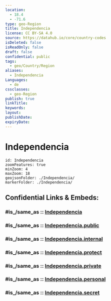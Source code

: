 ```yaml
---
location:
  - 18.4
  - -71.6
type: geo-Region
title: Independencia
license: CC BY-SA 4.0
source: https://datahub.io/core/country-codes
isDeleted: false
isReadOnly: false
draft: false
confidential: public
tags:
  - geo/Country/Region
aliases:
  - Independencia
Languages:
  - de
cssclasses:
  - geo-Region
publish: true
linkTitle:
keywords:
layout:
publishDate:
expiryDate:
---
```


# Independencia

```leaflet
id: Independencia
zoomFeatures: true 
minZoom: 4 
maxZoom: 18
geojsonFolder: ./Independencia/
markerFolder: ./Independencia/
```


## Confidential Links & Embeds: 

### #is_/same_as :: [Independencia](/_Standards/Earth/Continent/America~Caribbean/Dominican_Rep/provinces~Dominican_Rep/Independencia.md) 

### #is_/same_as :: [Independencia.public](/_public/Earth/Continent/America~Caribbean/Dominican_Rep/provinces~Dominican_Rep/Independencia.public.md) 

### #is_/same_as :: [Independencia.internal](/_internal/Earth/Continent/America~Caribbean/Dominican_Rep/provinces~Dominican_Rep/Independencia.internal.md) 

### #is_/same_as :: [Independencia.protect](/_protect/Earth/Continent/America~Caribbean/Dominican_Rep/provinces~Dominican_Rep/Independencia.protect.md) 

### #is_/same_as :: [Independencia.private](/_private/Earth/Continent/America~Caribbean/Dominican_Rep/provinces~Dominican_Rep/Independencia.private.md) 

### #is_/same_as :: [Independencia.personal](/_personal/Earth/Continent/America~Caribbean/Dominican_Rep/provinces~Dominican_Rep/Independencia.personal.md) 

### #is_/same_as :: [Independencia.secret](/_secret/Earth/Continent/America~Caribbean/Dominican_Rep/provinces~Dominican_Rep/Independencia.secret.md)

